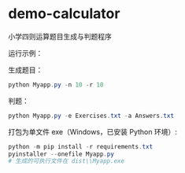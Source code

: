 # demo-calculator

小学四则运算题目生成与判题程序

运行示例：

生成题目：

```powershell
python Myapp.py -n 10 -r 10
```

判题：

```powershell
python Myapp.py -e Exercises.txt -a Answers.txt
```

打包为单文件 exe（Windows，已安装 Python 环境）:

```powershell
python -m pip install -r requirements.txt
pyinstaller --onefile Myapp.py
# 生成的可执行文件在 dist\\Myapp.exe
```